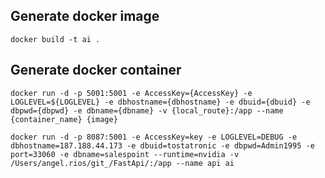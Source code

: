 ## Generate docker image
    docker build -t ai .
## Generate docker container
    docker run -d -p 5001:5001 -e AccessKey={AccessKey} -e LOGLEVEL=${LOGLEVEL} -e dbhostname={dbhostname} -e dbuid={dbuid} -e dbpwd={dbpwd} -e dbname={dbname} -v {local_route}:/app --name {container_name} {image}

    docker run -d -p 8087:5001 -e AccessKey=key -e LOGLEVEL=DEBUG -e dbhostname=187.188.44.173 -e dbuid=tostatronic -e dbpwd=Admin1995 -e port=33060 -e dbname=salespoint --runtime=nvidia -v /Users/angel.rios/git_/FastApi/:/app --name api ai